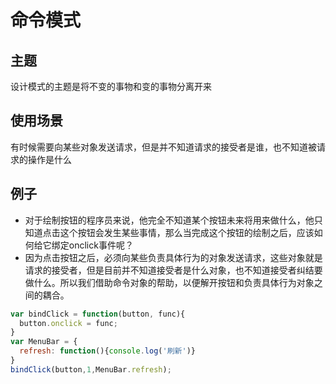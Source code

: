 # 命令模式
## 主题
设计模式的主题是将不变的事物和变的事物分离开来
## 使用场景
有时候需要向某些对象发送请求，但是并不知道请求的接受者是谁，也不知道被请求的操作是什么
## 例子
- 对于绘制按钮的程序员来说，他完全不知道某个按钮未来将用来做什么，他只知道点击这个按钮会发生某些事情，那么当完成这个按钮的绘制之后，应该如何给它绑定onclick事件呢？
- 因为点击按钮之后，必须向某些负责具体行为的对象发送请求，这些对象就是请求的接受者，但是目前并不知道接受者是什么对象，也不知道接受者纠结要做什么。所以我们借助命令对象的帮助，以便解开按钮和负责具体行为对象之间的耦合。
```js
var bindClick = function(button, func){
  button.onclick = func;
}
var MenuBar = {
  refresh: function(){console.log('刷新')}
}
bindClick(button,1,MenuBar.refresh);
```

